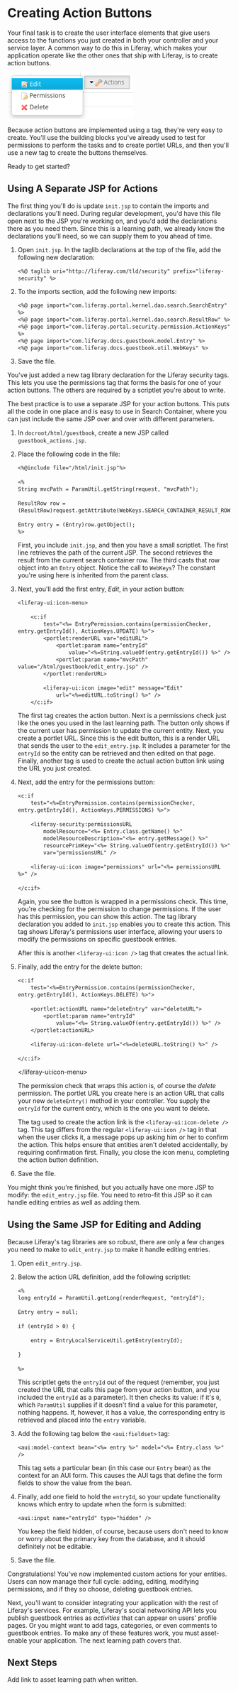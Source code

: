 # Creating Action Buttons [](id=creating-action-buttons)

Your final task is to create the user interface elements that give users access
to the functions you just created in both your controller and your service
layer. A common way to do this in Liferay, which makes your application operate
like the other ones that ship with Liferay, is to create action buttons. 

![Figure 1: A common Liferay user interface element is the action button.](../../images/entity-action-buttons.png)

Because action buttons are implemented using a tag, they're very easy to create.
You'll use the building blocks you've already used to test for permissions to
perform the tasks and to create portlet URLs, and then you'll use a new tag to
create the buttons themselves. 

Ready to get started? 

## Using A Separate JSP for Actions

The first thing you'll do is update `init.jsp` to contain the imports and
declarations you'll need. During regular development, you'd have this file open
next to the JSP you're working on, and you'd add the declarations there as you
need them. Since this is a learning path, we already know the declarations
you'll need, so we can supply them to you ahead of time. 

1.  Open `init.jsp`. In the taglib declarations at the top of the file, add the
    following new declaration: 

        <%@ taglib uri="http://liferay.com/tld/security" prefix="liferay-security" %>

2.  To the imports section, add the following new imports: 

        <%@ page import="com.liferay.portal.kernel.dao.search.SearchEntry" %>
        <%@ page import="com.liferay.portal.kernel.dao.search.ResultRow" %>
        <%@ page import="com.liferay.portal.security.permission.ActionKeys" %>
        <%@ page import="com.liferay.docs.guestbook.model.Entry" %>
        <%@ page import="com.liferay.docs.guestbook.util.WebKeys" %>

3.  Save the file. 

You've just added a new tag library declaration for the Liferay security tags.
This lets you use the permissions tag that forms the basis for one of your
action buttons. The others are required by a scriptlet you're about to write. 

The best practice is to use a separate JSP for your action buttons. This puts
all the code in one place and is easy to use in Search Container, where you can
just include the same JSP over and over with different parameters. 

1.  In `docroot/html/guestbook`, create a new JSP called
    `guestbook_actions.jsp`. 

2.  Place the following code in the file: 

        <%@include file="/html/init.jsp"%>

        <%
        String mvcPath = ParamUtil.getString(request, "mvcPath");

        ResultRow row = (ResultRow)request.getAttribute(WebKeys.SEARCH_CONTAINER_RESULT_ROW);

        Entry entry = (Entry)row.getObject(); 
        %>

    First, you include `init.jsp`, and then you have a small scriptlet. The
    first line retrieves the path of the current JSP. The second retrieves the
    result from the current search container row. The third casts that row object
    into an `Entry` object. Notice the call to `WebKeys`? The constant you're
    using here is inherited from the parent class. 

3.  Next, you'll add the first entry, *Edit*, in your action button: 

        <liferay-ui:icon-menu>

            <c:if
                test="<%= EntryPermission.contains(permissionChecker, entry.getEntryId(), ActionKeys.UPDATE) %>">
                <portlet:renderURL var="editURL">
                    <portlet:param name="entryId"
                        value="<%=String.valueOf(entry.getEntryId()) %>" />
                    <portlet:param name="mvcPath" value="/html/guestbook/edit_entry.jsp" />
                </portlet:renderURL>

                <liferay-ui:icon image="edit" message="Edit"
                    url="<%=editURL.toString() %>" />
            </c:if>

    The first tag creates the action button. Next is a permissions check just
    like the ones you used in the last learning path. The button only shows if the
    current user has permission to update the current entity. Next, you create a
    portlet URL. Since this is the edit button, this is a render URL that sends the
    user to the `edit_entry.jsp`. It includes a parameter for the `entryId` so the
    entity can be retrieved and then edited on that page. Finally, another tag is
    used to create the actual action button link using the URL you just created. 

4.  Next, add the entry for the permissions button: 

        <c:if
            test="<%=EntryPermission.contains(permissionChecker, entry.getEntryId(), ActionKeys.PERMISSIONS) %>">

            <liferay-security:permissionsURL
                modelResource="<%= Entry.class.getName() %>"
                modelResourceDescription="<%= entry.getMessage() %>"
                resourcePrimKey="<%= String.valueOf(entry.getEntryId()) %>"
                var="permissionsURL" />

            <liferay-ui:icon image="permissions" url="<%= permissionsURL %>" />

        </c:if>

    Again, you see the button is wrapped in a permissions check. This time,
    you're checking for the permission to change permissions. If the user has this
    permission, you can show this action. The tag library declaration you added to
    `init.jsp` enables you to create this action. This tag shows Liferay's
    permissions user interface, allowing your users to modify the permissions on
    specific guestbook entries. 

    After this is another `<liferay-ui:icon />` tag that creates the actual
    link. 

5.  Finally, add the entry for the delete button: 

        <c:if
            test="<%=EntryPermission.contains(permissionChecker, entry.getEntryId(), ActionKeys.DELETE) %>">

            <portlet:actionURL name="deleteEntry" var="deleteURL">
                <portlet:param name="entryId"
                    value="<%= String.valueOf(entry.getEntryId()) %>" />
            </portlet:actionURL>

            <liferay-ui:icon-delete url="<%=deleteURL.toString() %>" />

        </c:if>

    </liferay-ui:icon-menu>

    The permission check that wraps this action is, of course the *delete*
    permission. The portlet URL you create here is an action URL that calls your new
    `deleteEntry()` method in your controller. You supply the `entryId` for the
    current entry, which is the one you want to delete. 

    The tag used to create the action link is the `<liferay-ui:icon-delete />`
    tag. This tag differs from the regular `<liferay-ui:icon />` tag in that when
    the user clicks it, a message pops up asking him or her to confirm the action.
    This helps ensure that entities aren't deleted accidentally, by requiring
    confirmation first. Finally, you close the icon menu, completing the action
    button definition. 

6.  Save the file. 

You might think you're finished, but you actually have one more JSP to modify:
the `edit_entry.jsp` file. You need to retro-fit this JSP so it can handle
editing entries as well as adding them. 

## Using the Same JSP for Editing and Adding

Because Liferay's tag libraries are so robust, there are only a few changes you
need to make to `edit_entry.jsp` to make it handle editing entries. 

1.  Open `edit_entry.jsp`. 

2.  Below the action URL definition, add the following scriptlet: 

        <%
        long entryId = ParamUtil.getLong(renderRequest, "entryId");

        Entry entry = null;

        if (entryId > 0) {
            
            entry = EntryLocalServiceUtil.getEntry(entryId);
            
        }

        %>

    This scriptlet gets the `entryId` out of the request (remember, you just
    created the URL that calls this page from your action button, and you included
    the `entryId` as a parameter). It then checks its value: if it's `0`, which
    `ParamUtil` supplies if it doesn't find a value for this parameter, nothing
    happens. If, however, it has a value, the corresponding entry is retrieved and
    placed into the `entry` variable. 

3.  Add the following tag below the `<aui:fieldset>` tag: 

        <aui:model-context bean="<%= entry %>" model="<%= Entry.class %>" />

    This tag sets a particular bean (in this case our `Entry` bean) as the
    context for an AUI form. This causes the AUI tags that define the form fields to
    show the value from the bean. 

4.  Finally, add one field to hold the `entryId`, so your update functionality
    knows which entry to update when the form is submitted: 

        <aui:input name="entryId" type="hidden" />

    You keep the field hidden, of course, because users don't need to know or
    worry about the primary key from the database, and it should definitely not be
    editable. 

5.  Save the file. 

Congratulations! You've now implemented custom actions for your entities. Users
can now manage their full cycle: adding, editing, modifying permissions, and if
they so choose, deleting guestbook entries. 

Next, you'll want to consider integrating your application with the rest of
Liferay's services. For example, Liferay's social networking API lets you
publish guestbook entries as *activities* that can appear on users' profile
pages. Or you might want to add tags, categories, or even comments to guestbook
entries. To make any of these features work, you must asset-enable your
application. The next learning path covers that. 

## Next Steps

Add link to asset learning path when written. 
